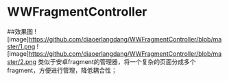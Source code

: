 # WWFragmentController
##效果图
![image]https://github.com/diaoerlangdang/WWFragmentController/blob/master/1.png ![image]https://github.com/diaoerlangdang/WWFragmentController/blob/master/2.png
类似于安卓fragment的管理器，将一个复杂的页面分成多个fragment，方便进行管理，降低耦合性；
